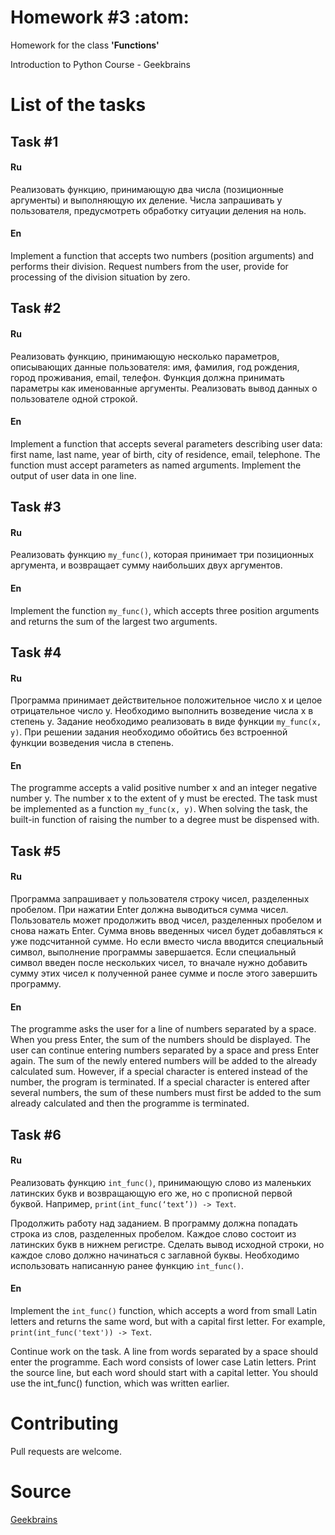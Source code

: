 # Homework #3 :atom:

Homework for the class **'Functions'**

Introduction to Python Course - Geekbrains

# List of the tasks

## Task #1

#### Ru

Реализовать функцию, принимающую два числа (позиционные аргументы) и выполняющую их деление. 
Числа запрашивать у пользователя, предусмотреть обработку ситуации деления на ноль.

#### En

Implement a function that accepts two numbers (position arguments) and performs their division. 
Request numbers from the user, provide for processing of the division situation by zero.

## Task #2

#### Ru

Реализовать функцию, принимающую несколько параметров, описывающих данные пользователя: имя, фамилия, год рождения, город проживания, email, телефон. 
Функция должна принимать параметры как именованные аргументы. Реализовать вывод данных о пользователе одной строкой.

#### En

Implement a function that accepts several parameters describing user data: first name, last name, year of birth, city of residence, email, telephone. 
The function must accept parameters as named arguments. Implement the output of user data in one line.

## Task #3

#### Ru

Реализовать функцию ```my_func()```, которая принимает три позиционных аргумента, и возвращает сумму наибольших двух аргументов.

#### En

Implement the function ```my_func()```, which accepts three position arguments and returns the sum of the largest two arguments.

## Task #4

#### Ru

Программа принимает действительное положительное число x и целое отрицательное число y. Необходимо выполнить возведение числа x в степень y. 
Задание необходимо реализовать в виде функции ```my_func(x, y)```. При решении задания необходимо обойтись без встроенной функции возведения числа в степень.

#### En

The programme accepts a valid positive number x and an integer negative number y. The number x to the extent of y must be erected. The task must be implemented as a function ```my_func(x, y)```. 
When solving the task, the built-in function of raising the number to a degree must be dispensed with.

## Task #5

#### Ru

Программа запрашивает у пользователя строку чисел, разделенных пробелом. При нажатии Enter должна выводиться сумма чисел. Пользователь может продолжить ввод чисел, разделенных пробелом и снова нажать Enter. 
Сумма вновь введенных чисел будет добавляться к уже подсчитанной сумме. Но если вместо числа вводится специальный символ, выполнение программы завершается. 
Если специальный символ введен после нескольких чисел, то вначале нужно добавить сумму этих чисел к полученной ранее сумме и после этого завершить программу.

#### En

The programme asks the user for a line of numbers separated by a space. When you press Enter, the sum of the numbers should be displayed. The user can continue entering numbers separated by a space and press Enter again. 
The sum of the newly entered numbers will be added to the already calculated sum. 
However, if a special character is entered instead of the number, the program is terminated. If a special character is entered after several numbers, the sum of these numbers must first be added to the sum already calculated and then the programme is terminated.

## Task #6

#### Ru

Реализовать функцию ```int_func()```, принимающую слово из маленьких латинских букв и возвращающую его же, но с прописной первой буквой. Например, ```print(int_func(‘text’)) -> Text```.

Продолжить работу над заданием. В программу должна попадать строка из слов, разделенных пробелом. 
Каждое слово состоит из латинских букв в нижнем регистре. Сделать вывод исходной строки, но каждое слово должно начинаться с заглавной буквы. 
Необходимо использовать написанную ранее функцию ```int_func()```.

#### En

Implement the ```int_func()``` function, which accepts a word from small Latin letters and returns the same word, but with a capital first letter. For example, ```print(int_func('text')) -> Text```.

Continue work on the task. A line from words separated by a space should enter the programme. Each word consists of lower case Latin letters. Print the source line, but each word should start with a capital letter. You should use the int_func() function, which was written earlier.

# Contributing

Pull requests are welcome.

# Source

[Geekbrains](https://geekbrains.ru)
